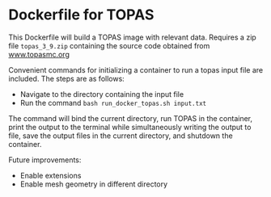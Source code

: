 # Dockerfile for TOPAS

This Dockerfile will build a TOPAS image with relevant data. Requires a zip file `topas_3_9.zip` containing the source code obtained from www.topasmc.org

Convenient commands for initializing a container to run a topas input file are included. The steps are as follows:

* Navigate to the directory containing the input file
* Run the command `bash run_docker_topas.sh input.txt`

The command will bind the current directory, run TOPAS in the container, print the output to the terminal while simultaneously writing the output to file, save the output files in the current directory, and shutdown the container. 

Future improvements:

* Enable extensions
* Enable mesh geometry in different directory
